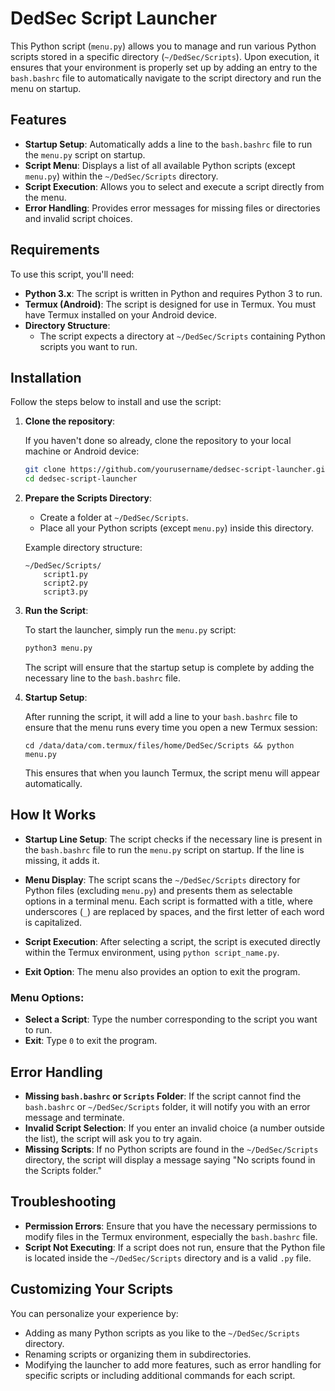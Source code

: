 # DedSec Script Launcher

This Python script (`menu.py`) allows you to manage and run various Python scripts stored in a specific directory (`~/DedSec/Scripts`). Upon execution, it ensures that your environment is properly set up by adding an entry to the `bash.bashrc` file to automatically navigate to the script directory and run the menu on startup.

## Features

- **Startup Setup**: Automatically adds a line to the `bash.bashrc` file to run the `menu.py` script on startup.
- **Script Menu**: Displays a list of all available Python scripts (except `menu.py`) within the `~/DedSec/Scripts` directory.
- **Script Execution**: Allows you to select and execute a script directly from the menu.
- **Error Handling**: Provides error messages for missing files or directories and invalid script choices.

## Requirements

To use this script, you'll need:

- **Python 3.x**: The script is written in Python and requires Python 3 to run.
- **Termux (Android)**: The script is designed for use in Termux. You must have Termux installed on your Android device.
- **Directory Structure**:
  - The script expects a directory at `~/DedSec/Scripts` containing Python scripts you want to run.

## Installation

Follow the steps below to install and use the script:

1. **Clone the repository**:

    If you haven't done so already, clone the repository to your local machine or Android device:

    ```bash
    git clone https://github.com/yourusername/dedsec-script-launcher.git
    cd dedsec-script-launcher
    ```

2. **Prepare the Scripts Directory**:

    - Create a folder at `~/DedSec/Scripts`.
    - Place all your Python scripts (except `menu.py`) inside this directory.

    Example directory structure:

    ```
    ~/DedSec/Scripts/
        script1.py
        script2.py
        script3.py
    ```

3. **Run the Script**:

    To start the launcher, simply run the `menu.py` script:

    ```bash
    python3 menu.py
    ```

    The script will ensure that the startup setup is complete by adding the necessary line to the `bash.bashrc` file.

4. **Startup Setup**:

    After running the script, it will add a line to your `bash.bashrc` file to ensure that the menu runs every time you open a new Termux session:

    ```
    cd /data/data/com.termux/files/home/DedSec/Scripts && python menu.py
    ```

    This ensures that when you launch Termux, the script menu will appear automatically.

## How It Works

- **Startup Line Setup**: The script checks if the necessary line is present in the `bash.bashrc` file to run the `menu.py` script on startup. If the line is missing, it adds it.
  
- **Menu Display**: The script scans the `~/DedSec/Scripts` directory for Python files (excluding `menu.py`) and presents them as selectable options in a terminal menu. Each script is formatted with a title, where underscores (`_`) are replaced by spaces, and the first letter of each word is capitalized.

- **Script Execution**: After selecting a script, the script is executed directly within the Termux environment, using `python script_name.py`.

- **Exit Option**: The menu also provides an option to exit the program.

### Menu Options:

- **Select a Script**: Type the number corresponding to the script you want to run.
- **Exit**: Type `0` to exit the program.

## Error Handling

- **Missing `bash.bashrc` or `Scripts` Folder**: If the script cannot find the `bash.bashrc` or `~/DedSec/Scripts` folder, it will notify you with an error message and terminate.
- **Invalid Script Selection**: If you enter an invalid choice (a number outside the list), the script will ask you to try again.
- **Missing Scripts**: If no Python scripts are found in the `~/DedSec/Scripts` directory, the script will display a message saying "No scripts found in the Scripts folder."

## Troubleshooting

- **Permission Errors**: Ensure that you have the necessary permissions to modify files in the Termux environment, especially the `bash.bashrc` file.
- **Script Not Executing**: If a script does not run, ensure that the Python file is located inside the `~/DedSec/Scripts` directory and is a valid `.py` file.

## Customizing Your Scripts

You can personalize your experience by:

- Adding as many Python scripts as you like to the `~/DedSec/Scripts` directory.
- Renaming scripts or organizing them in subdirectories.
- Modifying the launcher to add more features, such as error handling for specific scripts or including additional commands for each script.